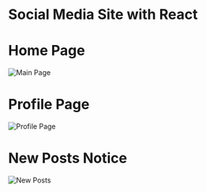 # Social Media Site with React

# Home Page
![Main Page](https://user-images.githubusercontent.com/37782582/148428052-1e01cf13-2b48-4d68-a72d-1753916250ed.PNG)

# Profile Page
![Profile Page](https://user-images.githubusercontent.com/37782582/148428363-79bbadec-0af5-4dac-a284-0fd703e7bc0c.PNG)

# New Posts Notice
![New Posts](https://user-images.githubusercontent.com/37782582/148428422-a40e71b1-899f-4e96-b399-2e4048d58973.PNG)
